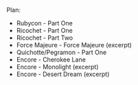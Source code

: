 Plan:
* Rubycon - Part One
* Ricochet - Part One
* Ricochet - Part Two
* Force Majeure - Force Majeure (excerpt)
* Quichotte/Pegramon - Part One
* Encore - Cherokee Lane
* Encore - Monolight (excerpt)
* Encore - Desert Dream (excerpt)

